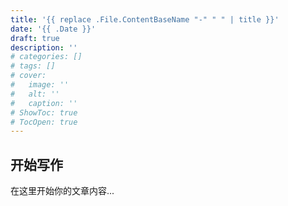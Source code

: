 ```yaml
---
title: '{{ replace .File.ContentBaseName "-" " " | title }}'
date: '{{ .Date }}'
draft: true
description: ''
# categories: []
# tags: []
# cover:
#   image: ''
#   alt: ''
#   caption: ''
# ShowToc: true
# TocOpen: true
---
```


## 开始写作

在这里开始你的文章内容...
